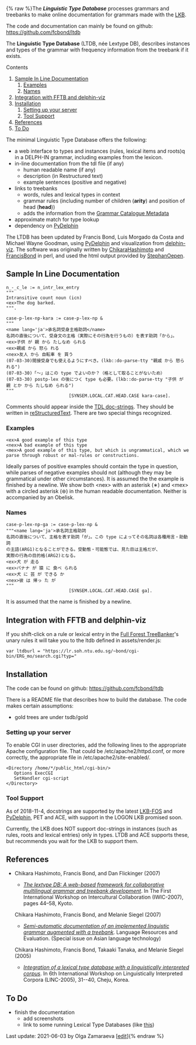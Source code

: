 {% raw %}The ***Linguistic Type Database*** processes grammars and treebanks to
make online documentation for grammars made with the [LKB](https://blog.inductorsoftware.com/docsproto/tools/LkbTop).

The code and documentation can mainly be found on github:
<https://github.com/fcbond/ltdb>

The **Linguistic Type Database** (LTDB, née Lextype DB), describes
instances and types of the grammar with frequency information from the
treebank if it exists.

Contents

1. [Sample In Line Documentation](../LkbLtdb#Sample_In_Line_Documentation)
   1. [Examples](../LkbLtdb#Examples)
   2. [Names](../LkbLtdb#Names)
2. [Integration with FFTB and
delphin-viz](../LkbLtdb#Integration_with_FFTB_and_delphin-viz)
3. [Installation](../LkbLtdb#Installation)
   1. [Setting up your server](../LkbLtdb#Setting_up_your_server)
   2. [Tool Support](../LkbLtdb#Tool_Support)
4. [References](../LkbLtdb#References)
5. [To Do](../LkbLtdb#To_Do)

The minimal Linguistic Type Database offers the following:

- a web interface to types and instances (rules, lexical items and
roots)q in a DELPH-IN grammar, including examples from the lexicon.
- in-line documentation from the tdl file (if any)
  - human readable name (if any)
  - description (in Restructured text)
  - example sentences (positive and negative)
- links to treebanks
  - words, rules and lexical types in context
  - grammar rules (including number of children (**arity**) and
position of head (**head**))
  - adds the information from the [Grammar Catalogue
Metadata](/GrammarCatalogue#GeneratingMetadata)
- approximate match for type lookup
- dependency on [PyDelphin](https://github.com/delph-in/pydelphin)

The LTDB has been updated by Francis Bond, Luis Morgado da Costa and
Michael Wayne Goodman, using
[PyDelphin](https://github.com/delph-in/pydelphin) and visualization
from [delphin-viz](https://github.com/delph-in/delphin-viz). The
software was originally written by [ChikaraHashimoto](https://blog.inductorsoftware.com/docsproto/summits/ChikaraHashimoto)
and [FrancisBond](https://blog.inductorsoftware.com/docsproto/summits/FrancisBond) in perl, and used the html output
provided by [StephanOepen](https://blog.inductorsoftware.com/docsproto/summits/StephanOepen).

## Sample In Line Documentation

    n_-_c_le := n_intr_lex_entry
    """
    Intransitive count noun (icn)
    <ex>The dog barked.
    """.
    
    case-p-lex-np-kara := case-p-lex-np &
    """
    <name lang='ja'>承名詞受身主格助詞</name>
    名詞の直後について、受身文の主格（実際にその行為を行うもの）を表す助詞「から」。
    <ex>子供 が 親 から たしなめ られる
    <ex>親戚 から 怒ら れる
    <nex>友人 から 自転車 を 買う
    (07-03-30)間接受身でも使えるようにすべき。(lkb::do-parse-tty "親戚 から 怒ら れる")
    (07-03-30)「〜」はこの type でよいのか？（格として取ることがないため）
    (07-03-30) postp-lex の後につく type も必要。(lkb::do-parse-tty "子供 が 親 とか から たしなめ られる")
    """
                            [SYNSEM.LOCAL.CAT.HEAD.CASE kara-case].

Comments should appear inside the [TDL doc-strings](https://blog.inductorsoftware.com/docsproto/summits/TdlRfc). They should
be written in
[reStructuredText](http://docutils.sourceforge.net/rst.html). There are
two special things recognized.

### Examples

    <ex>A good example of this type
    <nex>A bad example of this type
    <mex>A good example of this type, but which is ungrammatical, which we parse through robust or mal-rules or constructions.

Ideally parses of positive examples should contain the type in question,
while parses of negative examples should not (although they may be
grammatical under other circumstances). It is assumed the the example is
finished by a newline. We show both &lt;nex&gt; with an asterisk (∗) and
&lt;mex&gt; with a circled asterisk (⊛) in the human readable
documentation. Neither is accompanied by an Obelisk.

### Names

    case-p-lex-np-ga := case-p-lex-np &
    """<name lang='ja'>承名詞主格助詞
    名詞の直後について、主格を表す助詞「が」。この type によってその名詞は各種用言・助動詞
    の主語(ARG1)となることができる。受動態・可能態では、見た目は主格だが、
    実際の行為の目的格(ARG2)となる。
    <ex>犬 が 走る
    <ex>バナナ が 猿 に 食べ られる
    <ex>犬 に 芸 が できる か
    <nex>彼 は 帰っ た が
    """
                            [SYNSEM.LOCAL.CAT.HEAD.CASE ga].

It is assumed that the name is finished by a newline.

## Integration with FFTB and delphin-viz

If you shift-click on a rule or lexical entry in the [Full Forest
TreeBanker](https://blog.inductorsoftware.com/docsproto/tools/FftbTop)'s unary rules it will take you to the ltdb defined
in assets/render.js:

    var ltdburl = "https://lr.soh.ntu.edu.sg/~bond/cgi-bin/ERG_mo/search.cgi?typ="

## Installation

The code can be found on github: <https://github.com/fcbond/ltdb>

There is a README file that describes how to build the database. The
code makes certain assumptions:

- gold trees are under tsdb/gold

### Setting up your server

To enable CGI in user directories, add the following lines to the
appropriate Apache configuration file. That could be
/etc/apache2/httpd.conf, or more correctly, the appropriate file in
/etc/apache2/site-enabled/.

    <Directory /home/*/public_html/cgi-bin/>
       Options ExecCGI
       SetHandler cgi-script
    </Directory>

### Tool Support

As of 2018-11-4, docstrings are supported by the latest
[LKB-FOS](https://blog.inductorsoftware.com/docsproto/tools/LkbFos) and [PyDelphin](https://blog.inductorsoftware.com/docsproto/summits/PyDelphin), PET and ACE, with support
in the LOGON LKB promised soon.

Currently, the LKB does NOT support doc-strings in instances (such as
rules, roots and lexical entries) only in types. LTDB and ACE supports
these, but recommends you wait for the LKB to support them.

## References

- Chikara Hashimoto, Francis Bond, and Dan Flickinger (2007)
  - *[The lextype DB: A web-based framework for collaborative
multilingual grammar and treebank
development](http://www2.nict.go.jp/x/x161/en/member/bond/pubs/2007-IWIC-lextypedb.pdf)*.
In The First International Workshop on Intercultural
Collaboration (IWIC-2007), pages 44–58, Kyoto.
  
  Chikara Hashimoto, Francis Bond, and Melanie Siegel (2007)
  - *[Semi-automatic documentation of an implemented linguistic
grammar augmented with a
treebank](http://www2.nict.go.jp/x/x161/en/member/bond/pubs/2007-LRE-lextypedb.pdf)*.
Language Resources and Evaluation. (Special issue on Asian
language technology)
  
  Chikara Hashimoto, Francis Bond, Takaaki Tanaka, and Melanie
Siegel (2005)
  - *[Integration of a lexical type database with a linguistically
interpreted
corpus](http://www2.nict.go.jp/x/x161/en/member/bond/pubs/2005-linc-lextypedb.pdf)*.
In 6th International Workshop on Linguistically Interpreted
Corpora (LINC-2005), 31--40, Cheju, Korea.

## To Do

- finish the documentation
  - add screenshots
  - link to some running Lexical Type Databases (like
[this](https://blog.inductorsoftware.com/docsproto/grammars/JacyLexTypes))

Last update: 2021-06-03 by Olga Zamaraeva [[edit](https://github.com/delph-in/docs/wiki/LkbLtdb/_edit)]{% endraw %}